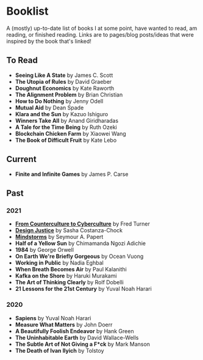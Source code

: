 # Booklist
A (mostly) up-to-date list of books I at some point, have wanted to read, am reading, or finished reading. Links are to pages/blog posts/ideas that were inspired by the book that's linked!

## To Read
* **Seeing Like A State** by James C. Scott
* **The Utopia of Rules** by David Graeber
* **Doughnut Economics** by Kate Raworth
* **The Alignment Problem** by Brian Christian
* **How to Do Nothing** by Jenny Odell
* **Mutual Aid** by Dean Spade
* **Klara and the Sun** by Kazuo Ishiguro
* **Winners Take All** by Anand Giridharadas
* **A Tale for the Time Being** by Ruth Ozeki
* **Blockchain Chicken Farm** by Xiaowei Wang
* **The Book of Difficult Fruit** by Kate Lebo

## Current
* **Finite and Infinite Games** by James P. Carse

## Past
### 2021
* [**From Counterculture to Cyberculture**](/thoughts/books/fctc) by Fred Turner
* [**Design Justice**](/thoughts/books/design-justice) by Sasha Costanza-Chock
* [**Mindstorms**](/thoughts/books/mindstorms) by Seymour A. Papert
* **Half of a Yellow Sun** by Chimamanda Ngozi Adichie
* **1984** by George Orwell
* **On Earth We're Briefly Gorgeous** by Ocean Vuong
* **Working in Public** by Nadia Eghbal
* **When Breath Becomes Air** by Paul Kalanithi
* **Kafka on the Shore** by Haruki Murakami
* **The Art of Thinking Clearly** by Rolf Dobelli
* **21 Lessons for the 21st Century** by Yuval Noah Harari

### 2020
* **Sapiens** by Yuval Noah Harari
* **Measure What Matters** by John Doerr
* **A Beautifully Foolish Endeavor** by Hank Green
* **The Uninhabitable Earth** by David Wallace-Wells
* **The Subtle Art of Not Giving a F*ck** by Mark Manson
* **The Death of Ivan Ilyich** by Tolstoy